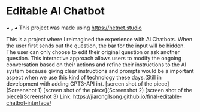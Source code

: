# Editable AI Chatbot
◕ ◞ ◕ This project was made using https://netnet.studio

This is a project where I reimagined the experience with AI Chatbots. When the user first sends out the question, the bar for the input will be hidden. The user can only choose to edit their original question or ask another question. This interactive approach allows users to modify the ongoing conversation based on their actions and refine their instructions to the AI system because giving clear instructions and prompts would be a important aspect when we use this kind of technology these days.(Still in development with adding GPT3-API in).
[screen shot of the piece](Screenshot 1)
[screen shot of the piece](Screenshot 2)
[screen shot of the piece](Screenshot 3)
Link: https://jiarong1song.github.io/final-editable-chatbot-interface/
